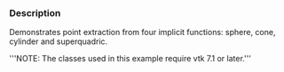 ### Description
Demonstrates point extraction from four implicit functions: sphere, cone, cylinder and superquadric.

'''NOTE: The classes used in this example require vtk 7.1 or later.'''
